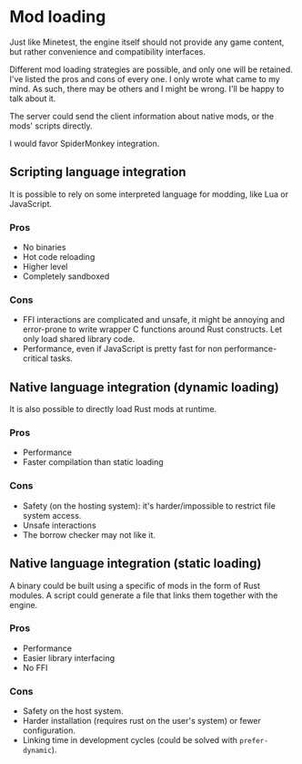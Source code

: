 # Mod loading
Just like Minetest, the engine itself should not provide any game content, but rather convenience and compatibility interfaces.

Different mod loading strategies are possible, and only one will be retained. I've listed the pros and cons of every one. I only wrote what came to my mind. As such, there may be others and I might be wrong. I'll be happy to talk about it.

The server could send the client information about native mods, or the mods' scripts directly.

I would favor SpiderMonkey integration.

## Scripting language integration
It is possible to rely on some interpreted language for modding, like Lua or JavaScript.

### Pros
* No binaries
* Hot code reloading
* Higher level
* Completely sandboxed
### Cons
* FFI interactions are complicated and unsafe, it might be annoying and error-prone to write wrapper C functions around Rust constructs. Let only load shared library code.
* Performance, even if JavaScript is pretty fast for non performance-critical tasks.

## Native language integration (dynamic loading)
It is also possible to directly load Rust mods at runtime.

### Pros
* Performance
* Faster compilation than static loading

### Cons
* Safety (on the hosting system): it's harder/impossible to restrict file system access.
* Unsafe interactions
* The borrow checker may not like it.

## Native language integration (static loading)
A binary could be built using a specific of mods in the form of Rust modules. A script could generate a file that links them together with the engine.

### Pros
* Performance
* Easier library interfacing
* No FFI
### Cons
* Safety on the host system.
* Harder installation (requires rust on the user's system) or fewer configuration.
* Linking time in development cycles (could be solved with `prefer-dynamic`).
